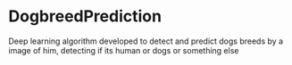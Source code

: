 # DogbreedPrediction
Deep learning algorithm developed to detect and predict dogs breeds by a image of him, detecting if its human or dogs or something else

